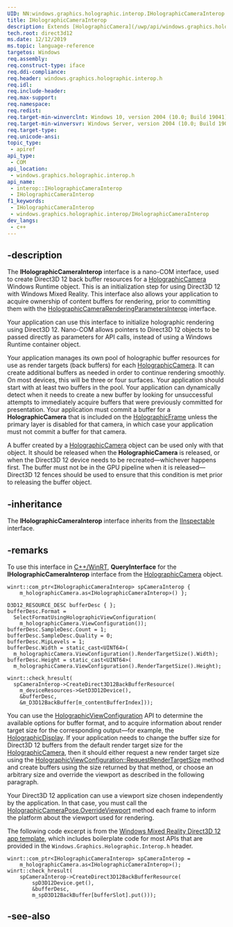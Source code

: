 ```yaml
---
UID: NN:windows.graphics.holographic.interop.IHolographicCameraInterop
title: IHolographicCameraInterop
description: Extends [HolographicCamera](/uwp/api/windows.graphics.holographic.holographiccamera) to allow 2D texture resources to be created and used as back buffers for holographic rendering in Direct3D 12.
tech.root: direct3d12
ms.date: 12/12/2019
ms.topic: language-reference
targetos: Windows
req.assembly: 
req.construct-type: iface
req.ddi-compliance: 
req.header: windows.graphics.holographic.interop.h
req.idl: 
req.include-header: 
req.max-support: 
req.namespace: 
req.redist: 
req.target-min-winverclnt: Windows 10, version 2004 (10.0; Build 19041)
req.target-min-winversvr: Windows Server, version 2004 (10.0; Build 19041)
req.target-type: 
req.unicode-ansi: 
topic_type:
 - apiref
api_type:
 - COM
api_location:
 - windows.graphics.holographic.interop.h
api_name:
 - interop::IHolographicCameraInterop
 - IHolographicCameraInterop
f1_keywords:
 - IHolographicCameraInterop
 - windows.graphics.holographic.interop/IHolographicCameraInterop
dev_langs:
 - c++
---
```


## -description

The **IHolographicCameraInterop** interface is a nano-COM interface, used to create Direct3D 12 back buffer resources for a [HolographicCamera](/uwp/api/windows.graphics.holographic.holographiccamera) Windows Runtime object. This is an initialization step for using Direct3D 12 with Windows Mixed Reality. This interface also allows your application to acquire ownership of content buffers for rendering, prior to committing them with the [HolographicCameraRenderingParametersInterop](./nn-windows-graphics-holographic-interop-iholographiccamerarenderingparametersinterop.md) interface.

Your application can use this interface to initialize holographic rendering using Direct3D 12. Nano-COM allows pointers to Direct3D 12 objects to be passed directly as parameters for API calls, instead of using a Windows Runtime container object.

Your application manages its own pool of holographic buffer resources for use as render targets (back buffers) for each [HolographicCamera](/uwp/api/windows.graphics.holographic.holographiccamera). It can create additional buffers as needed in order to continue rendering smoothly. On most devices, this will be three or four surfaces. Your application should start with at least two buffers in the pool. Your application can dynamically detect when it needs to create a new buffer by looking for unsuccessful attempts to immediately acquire buffers that were previously committed for presentation. Your application must commit a buffer for a **HolographicCamera** that is included on the [HolographicFrame](/uwp/api/windows.graphics.holographic.holographicframe) unless the primary layer is disabled for that camera, in which case your application must not commit a buffer for that camera.

A buffer created by a [HolographicCamera](/uwp/api/windows.graphics.holographic.holographiccamera) object can be used only with that object. It should be released when the **HolographicCamera** is released, or when the Direct3D 12 device needs to be recreated&mdash;whichever happens first. The buffer must not be in the GPU pipeline when it is released&mdash;Direct3D 12 fences should be used to ensure that this condition is met prior to releasing the buffer object.

## -inheritance

The **IHolographicCameraInterop** interface inherits from the [IInspectable](../inspectable/nn-inspectable-iinspectable.md) interface.

## -remarks

To use this interface in [C++/WinRT](/windows/uwp/cpp-and-winrt-apis/), **QueryInterface** for the **IHolographicCameraInterop** interface from the [HolographicCamera](/uwp/api/windows.graphics.holographic.holographiccamera) object.

```cppwinrt
winrt::com_ptr<IHolographicCameraInterop> spCameraInterop {
    m_holographicCamera.as<IHolographicCameraInterop>() };

D3D12_RESOURCE_DESC bufferDesc { };
bufferDesc.Format =
  SelectFormatUsingHolographicViewConfiguration(
    m_holographicCamera.ViewConfiguration());
bufferDesc.SampleDesc.Count = 1;
bufferDesc.SampleDesc.Quality = 0;
bufferDesc.MipLevels = 1;
bufferDesc.Width = static_cast<UINT64>(
  m_holographicCamera.ViewConfiguration().RenderTargetSize().Width);
bufferDesc.Height = static_cast<UINT64>(
  m_holographicCamera.ViewConfiguration().RenderTargetSize().Height);

winrt::check_hresult(
  spCameraInterop->CreateDirect3D12BackBufferResource(
    m_deviceResources->GetD3D12Device(),
    &bufferDesc,
    &m_D3D12BackBuffer[m_contentBufferIndex]));
```

You can use the [HolographicViewConfiguration](/uwp/api/windows.graphics.holographic.holographicviewconfiguration) API to determine the available options for buffer format, and to acquire information about render target size for the corresponding output&mdash;for example, the [HolographicDisplay](/uwp/api/windows.graphics.holographic.holographicdisplay). If your application needs to change the buffer size for Direct3D 12 buffers from the default render target size for the [HolographicCamera](/uwp/api/windows.graphics.holographic.holographiccamera), then it should either request a new render target size using the [HolographicViewConfiguration::RequestRenderTargetSize](/uwp/api/windows.graphics.holographic.holographicviewconfiguration.requestrendertargetsize) method and create buffers using the size returned by that method, or choose an arbitrary size and override the viewport as described in the following paragraph.

Your Direct3D 12 application can use a viewport size chosen independently by the application. In that case, you must call the [HolographicCameraPose.OverrideViewport](/uwp/api/windows.graphics.holographic.holographiccamerapose.overrideviewport) method each frame to inform the platform about the viewport used for rendering.

The following code excerpt is from the [Windows Mixed Reality Direct3D 12 app template](https://marketplace.visualstudio.com/items?itemName=WindowsMixedRealityteam.WindowsMixedRealityAppTemplatesVSIX), which includes boilerplate code for most APIs that are provided in the `Windows.Graphics.Holographic.Interop.h` header.

```cppwinrt
winrt::com_ptr<IHolographicCameraInterop> spCameraInterop = 
    m_holographicCamera.as<IHolographicCameraInterop>();
winrt::check_hresult(
    spCameraInterop->CreateDirect3D12BackBufferResource(
        spD3D12Device.get(),
        &bufferDesc,
        m_spD3D12BackBuffer[bufferSlot].put()));
```

## -see-also